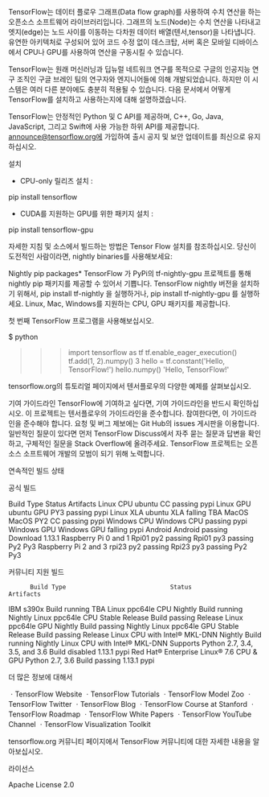 TensorFlow는 데이터 플로우 그래프(Data flow graph)를 사용하여 수치 연산을 하는 오픈소스 소프트웨어 라이브러리입니다. 
그래프의 노드(Node)는 수치 연산을 나타내고 엣지(edge)는 노드 사이를 이동하는 다차원 데이터 배열(텐서,tensor)을 나타냅니다. 
유연한 아키텍처로 구성되어 있어 코드 수정 없이 데스크탑, 서버 혹은 모바일 디바이스에서 CPU나 GPU를 사용하여 연산을 구동시킬 수 있습니다. 

TensorFlow는 원래 머신러닝과 딥뉴럴 네트워크 연구를 목적으로 구글의 인공지능 연구 조직인 구글 브레인 팀의 연구자와 엔지니어들에 의해 개발되었습니다.
하지만 이 시스템은 여러 다른 분야에도 충분히 적용될 수 있습니다. 다음 문서에서 어떻게 TensorFlow를 설치하고 사용하는지에 대해 설명하겠습니다.

TensorFlow는 안정적인 Python 및 C API를 제공하며, C++, Go, Java, JavaScript, 그리고 Swift에 사용 가능한 하위 API를 제공합니다.
announce@tensorflow.org에 가입하여 출시 공지 및 보안 업데이트를 최신으로 유지하십시오.

설치
- CPU-only 릴리즈 설치 : 

pip install tensorflow

- CUDA를 지원하는 GPU를 위한 패키지 설치 : 

pip install tensorflow-gpu

자세한 지침 및 소스에서 빌드하는 방법은 Tensor Flow 설치를 참조하십시오.
당신이 도전적인 사람이라면, nightly binaries를 사용해보세요:

Nightly pip packages*
TensorFlow 가 PyPi의 tf-nightly-gpu 프로젝트를 통해 nightly pip 패키지를 제공할 수 있어서 기쁩니다. 
TensorFlow nightly 버전을 설치하기 위해서, pip install tf-nightly 을 실행하거나, pip install tf-nightly-gpu 를 실행하세요. 
Linux, Mac, Windows를 지원하는 CPU, GPU 패키지를 제공합니다.

첫 번째 TensorFlow 프로그램을 사용해보십시오.

$ python
>>> import tensorflow as tf
>>> tf.enable_eager_execution()
>>> tf.add(1, 2).numpy()
3
>>> hello = tf.constant('Hello, TensorFlow!')
>>> hello.numpy()
'Hello, TensorFlow!'


tensorflow.org의 튜토리얼 페이지에서 텐서플로우의 다양한 예제를 살펴보십시오.

기여 가이드라인
TensorFlow에 기여하고 싶다면, 기여 가이드라인을 반드시 확인하십시오. 이 프로젝트는 텐서플로우의 가이드라인을 준수합니다. 참여한다면, 
이 가이드라인을 준수해야 합니다.
요청 및 버그 제보에는 Git Hub의 issues 게시판을 이용합니다. 일반적인 질문이 있다면 
먼저 TensorFlow Discuss에서 자주 묻는 질문과 답변을 확인하고, 구체적인 질문을 
Stack Overflow에 올려주세요.
TensorFlow 프로젝트는 오픈소스 소프트웨어 개발의 모범이 되기 위해 노력합니다.

연속적인 빌드 상태

공식 빌드

Build Type	                   Status	                                 Artifacts
Linux CPU	                     ubuntu CC passing	                     pypi
Linux GPU                      ubuntu GPU PY3 passing	                 pypi
Linux XLA	                     ubuntu XLA falling	                     TBA
MacOS	                         MacOS PY2 CC passing                    pypi
Windows CPU	                   Windows CPU passing                     pypi
Windows GPU	                   Windows GPU falling	                   pypi
Android	                       Android passing	                       Download 1.13.1
Raspberry Pi 0 and 1	         Rpi01 py2 passing Rpi01 py3 passing	   Py2 Py3
Raspberry Pi 2 and 3	         rpi23 py2 passing Rpi23 py3 passing	   Py2 Py3

커뮤니티 지원 빌드

          Build Type	                         Status	                     Artifacts
          
IBM s390x	                                 Build running                   TBA
Linux ppc64le CPU Nightly	                 Build running	                 Nightly
Linux ppc64le CPU Stable Release	         Build passing	                 Release
Linux ppc64le GPU Nightly	                 Build passing	                 Nightly
Linux ppc64le GPU Stable Release	         Build passing                   Release
Linux CPU with Intel® MKL-DNN Nightly	     Build running	                 Nightly
Linux CPU with Intel® MKL-DNN 
Supports Python 2.7, 3.4, 3.5, and 3.6	   Build disabled	                 1.13.1 pypi
Red Hat® Enterprise Linux® 7.6 CPU & GPU 
Python 2.7, 3.6	                           Build passing	                 1.13.1 pypi

더 많은 정보에 대해서

ㆍTensorFlow Website
ㆍTensorFlow Tutorials
ㆍTensorFlow Model Zoo
ㆍTensorFlow Twitter
ㆍTensorFlow Blog
ㆍTensorFlow Course at Stanford
ㆍTensorFlow Roadmap
ㆍTensorFlow White Papers
ㆍTensorFlow YouTube Channel
ㆍTensorFlow Visualization Toolkit

tensorflow.org 커뮤니티 페이지에서 TensorFlow 커뮤니티에 대한 자세한 내용을 알아보십시오.

라이선스

Apache License 2.0
